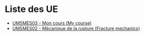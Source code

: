 # Liste des UE  
 - [UM5MES03 - Mon cours (My course)](UM5MES03.md)  
 - [UM5MES02 - Mécanique de la rupture (Fracture mechanics)](UM5MES02.md)  
